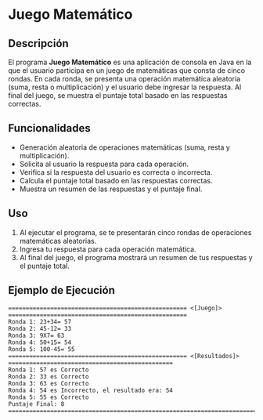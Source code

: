 # Juego Matemático

## Descripción

El programa **Juego Matemático** es una aplicación de consola en Java en la que el usuario participa en un juego de matemáticas que consta de cinco rondas. En cada ronda, se presenta una operación matemática aleatoria (suma, resta o multiplicación) y el usuario debe ingresar la respuesta. Al final del juego, se muestra el puntaje total basado en las respuestas correctas.

## Funcionalidades

- Generación aleatoria de operaciones matemáticas (suma, resta y multiplicación).
- Solicita al usuario la respuesta para cada operación.
- Verifica si la respuesta del usuario es correcta o incorrecta.
- Calcula el puntaje total basado en las respuestas correctas.
- Muestra un resumen de las respuestas y el puntaje final.

## Uso

1. Al ejecutar el programa, se te presentarán cinco rondas de operaciones matemáticas aleatorias.
2. Ingresa tu respuesta para cada operación matemática.
3. Al final del juego, el programa mostrará un resumen de tus respuestas y el puntaje total.

## Ejemplo de Ejecución

```plaintext
=================================================== <[Juego]> ===================================================
Ronda 1: 23+34= 57
Ronda 2: 45-12= 33
Ronda 3: 9X7= 63
Ronda 4: 50+15= 54
Ronda 5: 100-45= 55
=================================================== <[Resultados]> ===============================================
Ronda 1: 57 es Correcto
Ronda 2: 33 es Correcto
Ronda 3: 63 es Correcto
Ronda 4: 54 es Incorrecto, el resultado era: 54
Ronda 5: 55 es Correcto
Puntaje Final: 8
==================================================================================================================

